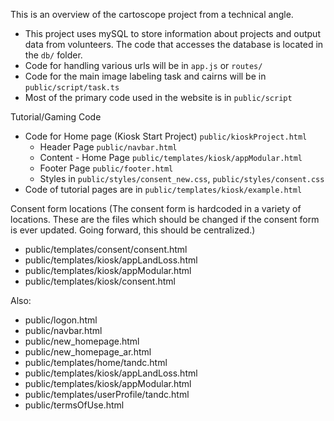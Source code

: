 This is an overview of the cartoscope project from a technical angle.

 - This project uses mySQL to store information about projects and output data from volunteers. The code that accesses the database is located in the `db/` folder.
 - Code for handling various urls will be in `app.js` or `routes/`
 - Code for the main image labeling task and cairns will be in `public/script/task.ts`
 - Most of the primary code used in the website is in `public/script`


Tutorial/Gaming Code

- Code for Home page (Kiosk Start Project) `public/kioskProject.html`
    - Header Page `public/navbar.html`
    - Content - Home Page `public/templates/kiosk/appModular.html`
    - Footer Page `public/footer.html`
    - Styles in `public/styles/consent_new.css`, `public/styles/consent.css`
- Code of tutorial pages are in `public/templates/kiosk/example.html`

Consent form locations (The consent form is hardcoded in a variety of locations. These are the files which should be changed if the consent form is ever updated. Going forward, this should be centralized.)

 - public/templates/consent/consent.html
 - public/templates/kiosk/appLandLoss.html
 - public/templates/kiosk/appModular.html
 - public/templates/kiosk/consent.html

Also:

 - public/logon.html
 - public/navbar.html
 - public/new_homepage.html
 - public/new_homepage_ar.html
 - public/templates/home/tandc.html
 - public/templates/kiosk/appLandLoss.html
 - public/templates/kiosk/appModular.html
 - public/templates/userProfile/tandc.html
 - public/termsOfUse.html
